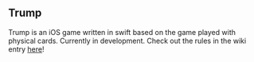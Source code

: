## Trump

Trump is an iOS game written in swift based on the game played with physical cards. Currently in development. Check out the rules in the wiki entry [here](http://en.wikipedia.org/wiki/Trump)!
